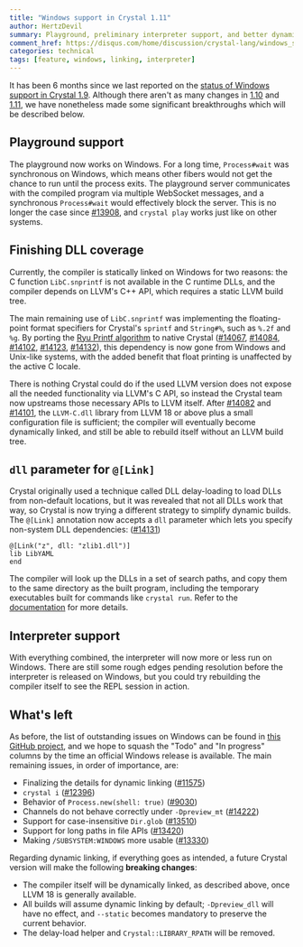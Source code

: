 ```yaml
---
title: "Windows support in Crystal 1.11"
author: HertzDevil
summary: Playground, preliminary interpreter support, and better dynamic linking
comment_href: https://disqus.com/home/discussion/crystal-lang/windows_support_in_crystal_111_67/
categories: technical
tags: [feature, windows, linking, interpreter]
---
```


It has been 6 months since we last reported on the [status of Windows support in Crystal 1.9](/2023/07/06/windows-support-1.9). Although there aren't as many changes in [1.10](https://github.com/crystal-lang/crystal/pulls?q=is%3Apr+milestone%3A1.10.0+is%3Aclosed+label%3Aplatform%3Awindows) and [1.11](https://github.com/crystal-lang/crystal/pulls?q=is%3Apr+milestone%3A1.11.0+is%3Aclosed+label%3Aplatform%3Awindows), we have nonetheless made some significant breakthroughs which will be described below.

## Playground support

The playground now works on Windows. For a long time, `Process#wait` was synchronous on Windows, which means other fibers would not get the chance to run until the process exits. The playground server communicates with the compiled program via multiple WebSocket messages, and a synchronous `Process#wait` would effectively block the server. This is no longer the case since [#13908], and `crystal play` works just like on other systems.

## Finishing DLL coverage

Currently, the compiler is statically linked on Windows for two reasons: the C function `LibC.snprintf` is not available in the C runtime DLLs, and the compiler depends on LLVM's C++ API, which requires a static LLVM build tree.

The main remaining use of `LibC.snprintf` was implementing the floating-point format specifiers for Crystal's `sprintf` and `String#%`, such as `%.2f` and `%g`. By porting the [Ryu Printf algorithm](https://github.com/ulfjack/ryu#ryu-printf) to native Crystal ([#14067], [#14084], [#14102], [#14123], [#14132]), this dependency is now gone from Windows and Unix-like systems, with the added benefit that float printing is unaffected by the active C locale.

There is nothing Crystal could do if the used LLVM version does not expose all the needed functionality via LLVM's C API, so instead the Crystal team now upstreams those necessary APIs to LLVM itself. After [#14082] and [#14101], the `LLVM-C.dll` library from LLVM 18 or above plus a small configuration file is sufficient; the compiler will eventually become dynamically linked, and still be able to rebuild itself without an LLVM build tree.

## `dll` parameter for `@[Link]`

Crystal originally used a technique called DLL delay-loading to load DLLs from non-default locations, but it was revealed that not all DLLs work that way, so Crystal is now trying a different strategy to simplify dynamic builds. The `@[Link]` annotation now accepts a `dll` parameter which lets you specify non-system DLL dependencies: ([#14131])

```crystal
@[Link("z", dll: "zlib1.dll")]
lib LibYAML
end
```

The compiler will look up the DLLs in a set of search paths, and copy them to the same directory as the built program, including the temporary executables built for commands like `crystal run`. Refer to the [documentation](https://crystal-lang.org/api/1.11.0/Link.html) for more details.

## Interpreter support

With everything combined, the interpreter will now more or less run on Windows. There are still some rough edges pending resolution before the interpreter is released on Windows, but you could try rebuilding the compiler itself to see the REPL session in action.

## What's left

As before, the list of outstanding issues on Windows can be found in [this GitHub project](https://github.com/orgs/crystal-lang/projects/11), and we hope to squash the "Todo" and "In progress" columns by the time an official Windows release is available. The main remaining issues, in order of importance, are:

* Finalizing the details for dynamic linking ([#11575])
* `crystal i` ([#12396])
* Behavior of `Process.new(shell: true)` ([#9030])
* Channels do not behave correctly under `-Dpreview_mt` ([#14222])
* Support for case-insensitive `Dir.glob` ([#13510])
* Support for long paths in file APIs ([#13420])
* Making `/SUBSYSTEM:WINDOWS` more usable ([#13330])

Regarding dynamic linking, if everything goes as intended, a future Crystal version will make the following **breaking changes**:

* The compiler itself will be dynamically linked, as described above, once LLVM 18 is generally available.
* All builds will assume dynamic linking by default; `-Dpreview_dll` will have no effect, and `--static` becomes mandatory to preserve the current behavior.
* The delay-load helper and `Crystal::LIBRARY_RPATH` will be removed.

[#9030]: https://github.com/crystal-lang/crystal/pull/9030
[#11575]: https://github.com/crystal-lang/crystal/pull/11575
[#12396]: https://github.com/crystal-lang/crystal/pull/12396
[#13330]: https://github.com/crystal-lang/crystal/pull/13330
[#13420]: https://github.com/crystal-lang/crystal/pull/13420
[#13510]: https://github.com/crystal-lang/crystal/pull/13510
[#13908]: https://github.com/crystal-lang/crystal/pull/13908
[#14067]: https://github.com/crystal-lang/crystal/pull/14067
[#14082]: https://github.com/crystal-lang/crystal/pull/14082
[#14084]: https://github.com/crystal-lang/crystal/pull/14084
[#14101]: https://github.com/crystal-lang/crystal/pull/14101
[#14102]: https://github.com/crystal-lang/crystal/pull/14102
[#14123]: https://github.com/crystal-lang/crystal/pull/14123
[#14131]: https://github.com/crystal-lang/crystal/pull/14131
[#14132]: https://github.com/crystal-lang/crystal/pull/14132
[#14222]: https://github.com/crystal-lang/crystal/pull/14222
